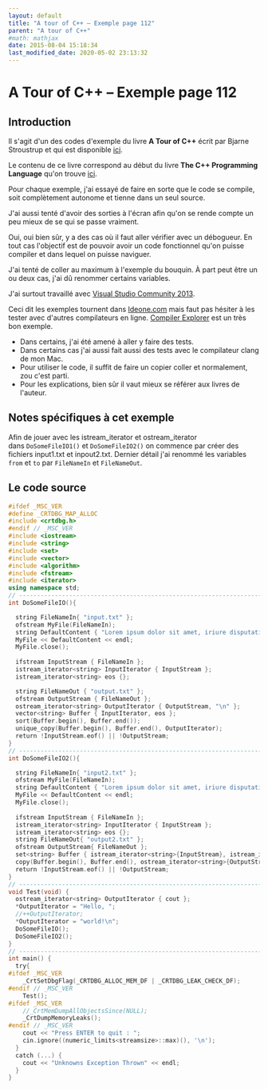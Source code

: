 ```yaml
---
layout: default
title: "A tour of C++ – Exemple page 112"
parent: "A tour of C++"
#math: mathjax
date: 2015-08-04 15:18:34
last_modified_date: 2020-05-02 23:13:32
---
```


# A Tour of C++ – Exemple page 112

## Introduction
Il s'agit d'un des codes d'exemple du livre **A Tour of C++** écrit par Bjarne Stroustrup et qui est disponible [ici](http://www.amazon.fr/Tour-C-Bjarne-Stroustrup/dp/0321958314/ref%3Dsr_1_1?ie=UTF8&qid=1416699327&sr=8-1&keywords=a+tour+of+c%2B%2B). 

Le contenu de ce livre correspond au début du livre **The C++ Programming Language** qu'on trouve [ici](http://www.amazon.fr/The-Programming-Language-Bjarne-Stroustrup/dp/0321563840/ref%3Dpd_sim_eb_3?ie=UTF8&refRID=0CR047TTJV1HA6CVA9XA).

Pour chaque exemple, j'ai essayé de faire en sorte que le code se compile, soit complètement autonome et tienne dans un seul source.

J'ai aussi tenté d'avoir des sorties à l'écran afin qu'on se rende compte un peu mieux de se qui se passe vraiment.

Oui, oui bien sûr, y a des cas où il faut aller vérifier avec un débogueur.
En tout cas l'objectif est de pouvoir avoir un code fonctionnel qu'on puisse compiler et dans lequel on puisse naviguer.

J'ai tenté de coller au maximum à l'exemple du bouquin. À part peut être un ou deux cas, j'ai dû renommer certains variables.

J'ai surtout travaillé avec [Visual Studio Community 2013](http://www.visualstudio.com/products/visual-studio-community-vs).

Ceci dit les exemples tournent dans [Ideone.com](http://ideone.com/) mais faut pas hésiter à les tester avec d'autres compilateurs en ligne. [Compiler Explorer](https://godbolt.org/) est un très bon exemple.

* Dans certains, j'ai été amené à aller y faire des tests.  
* Dans certains cas j'ai aussi fait aussi des tests avec le compilateur clang de mon Mac.  
* Pour utiliser le code, il suffit de faire un copier coller et normalement, zou c'est parti.  
* Pour les explications, bien sûr il vaut mieux se référer aux livres de l'auteur.  


## Notes spécifiques à cet exemple


Afin de jouer avec les istream_iterator et ostream_iterator dans `DoSomeFileIO1()` et `DoSomeFileIO2()` on commence par créer des fichiers input1.txt et inpout2.txt. Dernier détail j'ai renommé les variables `from` et `to` par `FileNameIn` et `FileNameOut`.


## Le code source

```cpp
#ifdef _MSC_VER
#define _CRTDBG_MAP_ALLOC
#include <crtdbg.h>
#endif // _MSC_VER
#include <iostream>
#include <string>
#include <set>
#include <vector>
#include <algorithm>
#include <fstream>
#include <iterator>
using namespace std;
// ----------------------------------------------------------------------------
int DoSomeFileIO(){

  string FileNameIn{ "input.txt" };                                             // fill input.txt file with some words
  ofstream MyFile(FileNameIn);
  string DefaultContent { "Lorem ipsum dolor sit amet, iriure disputationi ut vel, ullum velit congue cu his.\nCu nam utinam appellantur, tibique incorrupte constituam qui cu." };
  MyFile << DefaultContent << endl;
  MyFile.close();
                                                                                // see bottom of p112
  ifstream InputStream { FileNameIn };                                          // input stream for file "FileNameIn"
  istream_iterator<string> InputIterator { InputStream };                       // input iterator for stream
  istream_iterator<string> eos {};                                              // input sentinel

  string FileNameOut { "output.txt" };
  ofstream OutputStream { FileNameOut };                                        // output stream for file "output.txt"
  ostream_iterator<string> OutputIterator { OutputStream, "\n" };               // output iterator for stream. '\n' will delimit outpu values
  vector<string> Buffer { InputIterator, eos };                                 // Construct Buffer using 2 iterators
  sort(Buffer.begin(), Buffer.end());                                           // sort the Buffer
  unique_copy(Buffer.begin(), Buffer.end(), OutputIterator);                    // copy Buffer in FileNameOut discarding replicated values
  return !InputStream.eof() || !OutputStream;                                   // return error state (§1.3, §8.4)
}
// ----------------------------------------------------------------------------
int DoSomeFileIO2(){                                                            // see p113

  string FileNameIn{ "input2.txt" };                                            // fill input.txt file with some words
  ofstream MyFile(FileNameIn);
  string DefaultContent { "Lorem ipsum dolor sit amet, iriure disputationi ut vel, ullum velit congue cu his.\nCu nam utinam appellantur, tibique incorrupte constituam qui cu." };
  MyFile << DefaultContent << endl;
  MyFile.close();
                                                                                // TODO : Add more comment and/or rename variables
  ifstream InputStream { FileNameIn };                                          // input stream for file "FileNameIn"
  istream_iterator<string> InputIterator { InputStream };                       // input iterator for stream
  istream_iterator<string> eos {};                                              // input sentinel
  string FileNameOut{ "output2.txt" };
  ofstream OutputStream{ FileNameOut };                                         // output stream for file "output2.txt"
  set<string> Buffer { istream_iterator<string>{InputStream}, istream_iterator<string>{} }; // read input
  copy(Buffer.begin(), Buffer.end(), ostream_iterator<string>{OutputStream, "\n"});         // copy FileNameOut output
  return !InputStream.eof() || !OutputStream;                                   // return error state (§1.3, §8.4)
}
// ----------------------------------------------------------------------------
void Test(void) {
  ostream_iterator<string> OutputIterator { cout };                             // write strings to cout
  *OutputIterator = "Hello, ";                                                  // meaning cout<<"Hello, "
  //++OutputIterator;                                                           // TODO : need to understand. Seems useless
  *OutputIterator = "world!\n";                                                 // meaning cout<<"world!\n"
  DoSomeFileIO();
  DoSomeFileIO2();
}
// ----------------------------------------------------------------------------
int main() {
  try{
#ifdef _MSC_VER
    _CrtSetDbgFlag(_CRTDBG_ALLOC_MEM_DF | _CRTDBG_LEAK_CHECK_DF);
#endif // _MSC_VER
    Test();
#ifdef _MSC_VER
    //_CrtMemDumpAllObjectsSince(NULL);                                         // Begins the dump FileNameIn the start of program execution
    _CrtDumpMemoryLeaks();
#endif // _MSC_VER
    cout << "Press ENTER to quit : ";
    cin.ignore((numeric_limits<streamsize>::max)(), '\n');
  }
  catch (...) {
    cout << "Unknowns Exception Thrown" << endl;
  }
}
```

